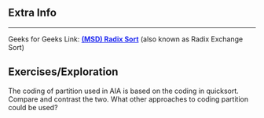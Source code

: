 <style>
a:link {
    color: #1e28f0;
}
a:visited{
    color: #3c1478;
}
a:hover{
    color: #1e288c;
}
</style>

## Extra Info

-----

Geeks for Geeks Link: [**(MSD) Radix Sort**][G4GLink] (also known as Radix Exchange
Sort)


[G4GLink]: https://www.geeksforgeeks.org/msd-most-significant-digit-radix-sort/

## Exercises/Exploration

The coding of partition used in AIA is based on the coding in quicksort.
Compare and contrast the two.  What other approaches to coding partition
could be used?
